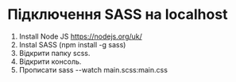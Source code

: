 # Підключення SASS на localhost

1. Install Node JS https://nodejs.org/uk/
2. Instal SASS (npm install -g sass)
3. Відкрити папку scss.
4. Відкрити консоль.
5. Прописати sass --watch main.scss:main.css

